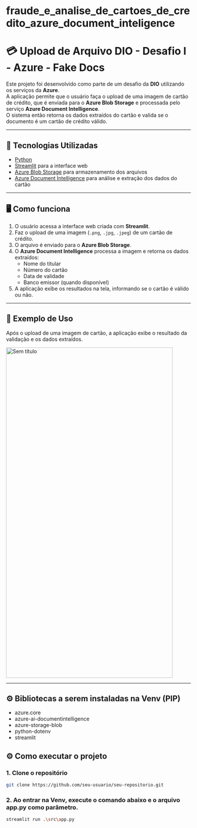 # fraude_e_analise_de_cartoes_de_credito_azure_document_inteligence

# 💳 Upload de Arquivo DIO - Desafio I - Azure - Fake Docs

Este projeto foi desenvolvido como parte de um desafio da **DIO** utilizando os serviços da **Azure**.  
A aplicação permite que o usuário faça o upload de uma imagem de cartão de crédito, que é enviada para o **Azure Blob Storage** e processada pelo serviço **Azure Document Intelligence**.  
O sistema então retorna os dados extraídos do cartão e valida se o documento é um cartão de crédito válido.

---

## 🚀 Tecnologias Utilizadas
- [Python](https://www.python.org/)
- [Streamlit](https://streamlit.io/) para a interface web
- [Azure Blob Storage](https://azure.microsoft.com/services/storage/blobs/) para armazenamento dos arquivos
- [Azure Document Intelligence](https://learn.microsoft.com/azure/ai-services/document-intelligence/) para análise e extração dos dados do cartão

---

## 🖥️ Como funciona
1. O usuário acessa a interface web criada com **Streamlit**.
2. Faz o upload de uma imagem (`.png`, `.jpg`, `.jpeg`) de um cartão de crédito.
3. O arquivo é enviado para o **Azure Blob Storage**.
4. O **Azure Document Intelligence** processa a imagem e retorna os dados extraídos:
   - Nome do titular
   - Número do cartão
   - Data de validade
   - Banco emissor (quando disponível)
5. A aplicação exibe os resultados na tela, informando se o cartão é válido ou não.

---

## 📸 Exemplo de Uso
Após o upload de uma imagem de cartão, a aplicação exibe o resultado da validação e os dados extraídos.  

<img width="454" height="901" alt="Sem título" src="https://github.com/user-attachments/assets/fff245e3-91e8-4156-bba8-ff46a11c061b" />

---


## ⚙️ Bibliotecas a serem instaladas na Venv (PIP)

- azure.core
- azure-ai-documentintelligence
- azure-storage-blob
- python-dotenv
- streamlit

## ⚙️ Como executar o projeto

### 1. Clone o repositório
```bash
git clone https://github.com/seu-usuario/seu-repositorio.git
```

### 2. Ao entrar na Venv, execute o comando abaixo e o arquivo app.py como parâmetro.
```bash
streamlit run .\src\app.py
```
